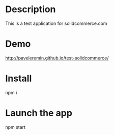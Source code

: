 Description
=======
This is a test application for solidcommerce.com

Demo
=======
http://paveleremin.github.io/test-solidcommerce/

Install
========
npm i

Launch the app
========
npm start
